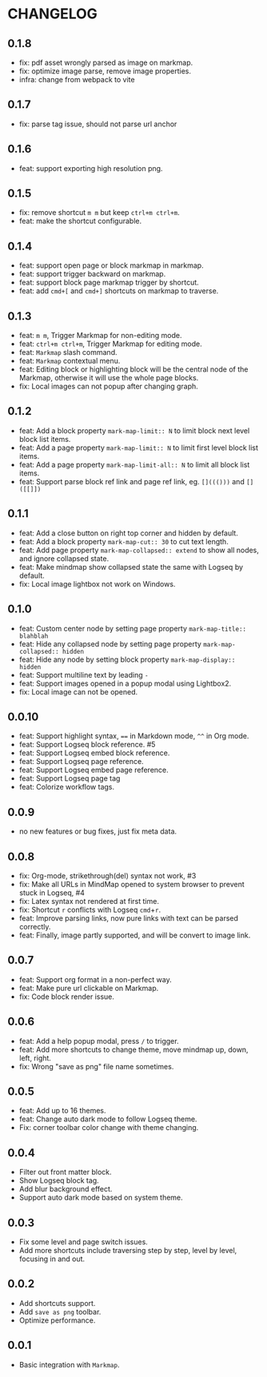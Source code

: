 # CHANGELOG

## 0.1.8

* fix: pdf asset wrongly parsed as image on markmap.
* fix: optimize image parse, remove image properties.
* infra: change from webpack to vite

## 0.1.7

* fix: parse tag issue, should not parse url anchor

## 0.1.6

* feat: support exporting high resolution png.

## 0.1.5

* fix: remove shortcut `m m` but keep `ctrl+m ctrl+m`.
* feat: make the shortcut configurable.

## 0.1.4

* feat: support open page or block markmap in markmap.
* feat: support trigger backward on markmap.
* feat: support block page markmap trigger by shortcut.
* feat: add `cmd+[` and `cmd+]` shortcuts on markmap to traverse.

## 0.1.3

* feat: `m m`, Trigger Markmap for non-editing mode.
* feat: `ctrl+m ctrl+m`, Trigger Markmap for editing mode.
* feat: `Markmap` slash command.
* feat: `Markmap` contextual menu.
* feat: Editing block or highlighting block will be the central node of the Markmap, otherwise it will use the whole page blocks.
* fix: Local images can not popup after changing graph.

## 0.1.2

* feat: Add a block property `mark-map-limit:: N` to limit block next level block list items.
* feat: Add a page property `mark-map-limit:: N` to limit first level block list items.
* feat: Add a page property `mark-map-limit-all:: N` to limit all block list items.
* feat: Support parse block ref link and page ref link, eg. `[]((()))` and `[]([[]])`

## 0.1.1

* feat: Add a close button on right top corner and hidden by default.
* feat: Add a block property `mark-map-cut:: 30` to cut text length.
* feat: Add page property `mark-map-collapsed:: extend` to show all nodes, and ignore collapsed state.
* feat: Make mindmap show collapsed state the same with Logseq by default.
* fix: Local image lightbox not work on Windows.

## 0.1.0

* feat: Custom center node by setting page property `mark-map-title:: blahblah`
* feat: Hide any collapsed node by setting page property `mark-map-collapsed:: hidden`
* feat: Hide any node by setting block property `mark-map-display:: hidden`
* feat: Support multiline text by leading `- `
* feat: Support images opened in a popup modal using Lightbox2.
* fix: Local image can not be opened.

## 0.0.10

* feat: Support highlight syntax, `==` in Markdown mode, `^^` in Org mode.
* feat: Support Logseq block reference. #5
* feat: Support Logseq embed block reference.
* feat: Support Logseq page reference.
* feat: Support Logseq embed page reference.
* feat: Support Logseq page tag
* feat: Colorize workflow tags.

## 0.0.9

* no new features or bug fixes, just fix meta data.
## 0.0.8

* fix: Org-mode, strikethrough(del) syntax not work, #3
* fix: Make all URLs in MindMap opened to system browser to prevent stuck in Logseq, #4
* fix: Latex syntax not rendered at first time.
* fix: Shortcut `r` conflicts with Logseq `cmd`+`r`.
* feat: Improve parsing links, now pure links with text can be parsed correctly.
* feat: Finally, image partly supported, and will be convert to image link.

## 0.0.7

* feat: Support org format in a non-perfect way.
* feat: Make pure url clickable on Markmap.
* fix: Code block render issue.

## 0.0.6

* feat: Add a help popup modal, press `/` to trigger.
* feat: Add more shortcuts to change theme, move mindmap up, down, left, right.
* fix: Wrong "save as png" file name sometimes.

## 0.0.5

* feat: Add up to 16 themes.
* feat: Change auto dark mode to follow Logseq theme.
* Fix: corner toolbar color change with theme changing.

## 0.0.4

* Filter out front matter block.
* Show Logseq block tag.
* Add blur background effect.
* Support auto dark mode based on system theme.

## 0.0.3

* Fix some level and page switch issues.
* Add more shortcuts include traversing step by step, level by level, focusing in and out.

## 0.0.2

* Add shortcuts support.
* Add `save as png` toolbar.
* Optimize performance.

## 0.0.1

* Basic integration with `Markmap`.
